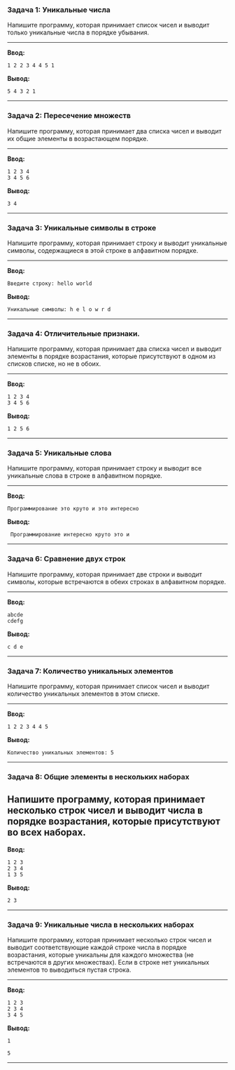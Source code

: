 ### Задача 1: Уникальные числа

Напишите программу, которая принимает список чисел и выводит только уникальные числа в порядке убывания.

-----
**Ввод:**

```terminal
1 2 2 3 4 4 5 1
```

**Вывод:**

```terminal
5 4 3 2 1
```
---

### Задача 2: Пересечение множеств

Напишите программу, которая принимает два списка чисел и выводит их общие элементы в возрастающем порядке.

-----
**Ввод:**

```terminal
1 2 3 4
3 4 5 6
```

**Вывод:**

```terminal
3 4
```

---

### Задача 3: Уникальные символы в строке

Напишите программу, которая принимает строку и выводит уникальные символы, содержащиеся в этой строке в алфавитном порядке.

-----
**Ввод:**

```terminal
Введите строку: hello world
```

**Вывод:**

```terminal
Уникальные символы: h e l o w r d
```

----

### Задача 4: Отличительные признаки.

Напишите программу, которая принимает два списка чисел и выводит элементы в порядке возрастания, которые присутствуют в одном из списков списке, но не в обоих.

-----
**Ввод:**

```terminal
1 2 3 4
3 4 5 6
```

**Вывод:**

```terminal
1 2 5 6
```

---

### Задача 5: Уникальные слова

Напишите программу, которая принимает строку и выводит все уникальные слова в строке в алфавитном порядке.

-----
**Ввод:**

```terminal
Программирование это круто и это интересно
```

**Вывод:**

```terminal
 Программирование интересно круто это и
```

---

### Задача 6: Сравнение двух строк

Напишите программу, которая принимает две строки и выводит символы, которые встречаются в обеих строках в алфавитном порядке.

-----
**Ввод:**

```terminal
abcde
cdefg
```

**Вывод:**

```terminal
c d e
```
---

### Задача 7: Количество уникальных элементов

Напишите программу, которая принимает список чисел и выводит количество уникальных элементов в этом списке.

-----
**Ввод:**

```terminal
1 2 2 3 4 4 5
```

**Вывод:**

```terminal
Количество уникальных элементов: 5
```
---


### Задача 8: Общие элементы в нескольких наборах

Напишите программу, которая принимает несколько строк чисел и выводит числа в порядке возрастания, которые присутствуют во всех наборах.
-----
**Ввод:**

```terminal
1 2 3
2 3 4
1 3 5
```

**Вывод:**

```terminal
2 3
```
---



### Задача 9: Уникальные числа в нескольких наборах

Напишите программу, которая принимает несколько строк чисел и выводит соответствующие каждой строке числа в порядке возрастания, которые уникальны для каждого множества (не встречаются в других множествах). Если в строке нет уникальных элементов то выводиться пустая строка.

-----
**Ввод:**

```terminal
1 2 3
2 3 4
3 4 5
```

**Вывод:**

```terminal
1

5
```

---